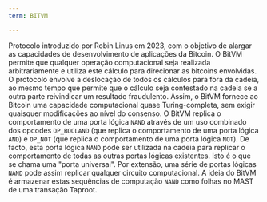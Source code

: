 ```yaml
---
term: BITVM

---
```

Protocolo introduzido por Robin Linus em 2023, com o objetivo de alargar as capacidades de desenvolvimento de aplicações da Bitcoin. O BitVM permite que qualquer operação computacional seja realizada arbitrariamente e utiliza este cálculo para direcionar as bitcoins envolvidas. O protocolo envolve a deslocação de todos os cálculos para fora da cadeia, ao mesmo tempo que permite que o cálculo seja contestado na cadeia se a outra parte reivindicar um resultado fraudulento. Assim, o BitVM fornece ao Bitcoin uma capacidade computacional quase Turing-completa, sem exigir quaisquer modificações ao nível do consenso. O BitVM replica o comportamento de uma porta lógica `NAND` através de um uso combinado dos opcodes `OP_BOOLAND` (que replica o comportamento de uma porta lógica `AND`) e `OP_NOT` (que replica o comportamento de uma porta lógica `NOT`). De facto, esta porta lógica `NAND` pode ser utilizada na cadeia para replicar o comportamento de todas as outras portas lógicas existentes. Isto é o que se chama uma "porta universal". Por extensão, uma série de portas lógicas `NAND` pode assim replicar qualquer circuito computacional. A ideia do BitVM é armazenar estas sequências de computação `NAND` como folhas no MAST de uma transação Taproot.